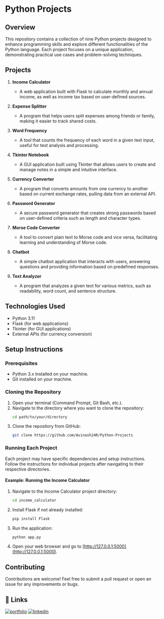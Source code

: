 # Python Projects

## Overview
This repository contains a collection of nine Python projects designed to enhance programming skills and explore different functionalities of the Python language. Each project focuses on a unique application, demonstrating practical use cases and problem-solving techniques.

## Projects
1. **Income Calculator**
   - A web application built with Flask to calculate monthly and annual income, as well as income tax based on user-defined sources.
  
2. **Expense Splitter**
   - A program that helps users split expenses among friends or family, making it easier to track shared costs.

3. **Word Frequency**
   - A tool that counts the frequency of each word in a given text input, useful for text analysis and processing.

4. **Tkinter Notebook**
   - A GUI application built using Tkinter that allows users to create and manage notes in a simple and intuitive interface.

5. **Currency Converter**
   - A program that converts amounts from one currency to another based on current exchange rates, pulling data from an external API.

6. **Password Generator**
   - A secure password generator that creates strong passwords based on user-defined criteria such as length and character types.

7. **Morse Code Converter**
   - A tool to convert plain text to Morse code and vice versa, facilitating learning and understanding of Morse code.

8. **Chatbot**
   - A simple chatbot application that interacts with users, answering questions and providing information based on predefined responses.

9. **Text Analyzer**
   - A program that analyzes a given text for various metrics, such as readability, word count, and sentence structure.

## Technologies Used
- Python 3.11
- Flask (for web applications)
- Tkinter (for GUI applications)
- External APIs (for currency conversion)

## Setup Instructions

### Prerequisites
- Python 3.x installed on your machine.
- Git installed on your machine.

### Cloning the Repository
1. Open your terminal (Command Prompt, Git Bash, etc.).
2. Navigate to the directory where you want to clone the repository:
   ```bash
   cd path/to/your/directory
   ```
3. Clone the repository from GitHub:
   ```bash
   git clone https://github.com/Avinash24R/Python-Projects
   ```
   

### Running Each Project
Each project may have specific dependencies and setup instructions. Follow the instructions for individual projects after navigating to their respective directories.

#### Example: Running the Income Calculator
1. Navigate to the Income Calculator project directory:
   ```bash
   cd income_calculator
   ```
2. Install Flask if not already installed:
   ```bash
   pip install Flask
   ```
3. Run the application:
   ```bash
   python app.py
   ```
4. Open your web browser and go to [http://127.0.0.1:5000](http://127.0.0.1:5000).

## Contributing
Contributions are welcome! Feel free to submit a pull request or open an issue for any improvements or bugs.


## 🔗 Links
[![portfolio](https://img.shields.io/badge/my_portfolio-000?style=for-the-badge&logo=ko-fi&logoColor=white)](https://github.com/Avinash24R)
[![linkedin](https://img.shields.io/badge/linkedin-0A66C2?style=for-the-badge&logo=linkedin&logoColor=white)](https://in.linkedin.com/in/avinash-rout-58a26a28b?original_referer=https%3A%2F%2Fwww.google.com%2F)
